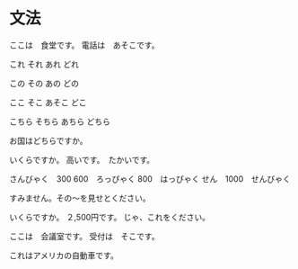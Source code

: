 # 文法

ここは　食堂です。
電話は　あそこです。

これ
それ
あれ
どれ

この
その
あの
どの

ここ
そこ
あそこ
どこ

こちら
そちら
あちら
どちら

お国はどちらですか。

いくらですか。
高いです。　たかいです。

さんびゃく　300
600　ろっぴゃく
800　はっぴゃく
せん　1000　せんびゃく

すみません。その〜を見せとください。

いくらですか。
２,500円です。
じゃ、これをください。

ここは　会議室です。
受付は　そこです。

これはアメリカの自動車です。






